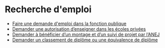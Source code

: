 # Recherche d'emploi

* [Faire une demande d'emploi dans la fonction publique](faire-une-demande-demploi-dans-la-fonction-publique.md)
* [Demander  une autorisation d’enseigner dans les écoles privées](demander-une-autorisation-denseigner-dans-les-ecoles-privees.md)
* [Demander à bénéficier d’un montage et d’un suivi de projet par l’ANEJ](demander-a-beneficier-dun-montage-et-dun-suivi-de-projet-par-lanej.md)
* [Demander un classement de diplôme ou une équivalence de diplôme](demander-un-classement-de-diplome-ou-une-equivalence-de-diplome.md)
